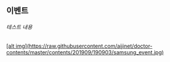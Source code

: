 ## 이벤트
	
###### 테스트 내용


<a href="${event_link}" target="_blank">
[alt img](https://raw.githubusercontent.com/aijinet/doctor-contents/master/contents/201909/190903/samsung_event.jpg)
</a>
